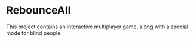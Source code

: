# RebounceAll
This project contains an interactive multiplayer game, along with a special mode for blind people.
